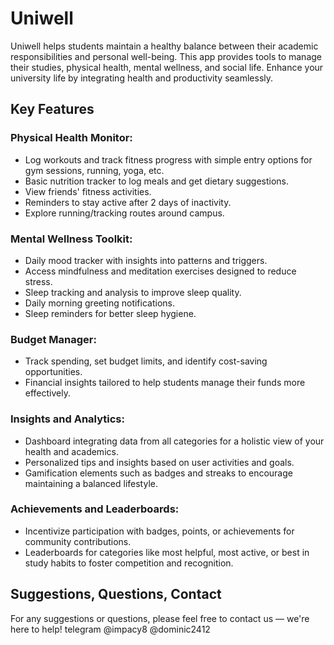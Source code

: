 # Uniwell

Uniwell helps students maintain a healthy balance between their academic responsibilities and personal well-being. This app provides tools to manage their studies, physical health, mental wellness, and social life. Enhance your university life by integrating health and productivity seamlessly.

## Key Features

### Physical Health Monitor:
- Log workouts and track fitness progress with simple entry options for gym sessions, running, yoga, etc.
- Basic nutrition tracker to log meals and get dietary suggestions.
- View friends' fitness activities.
- Reminders to stay active after 2 days of inactivity.
- Explore running/tracking routes around campus.

### Mental Wellness Toolkit:
- Daily mood tracker with insights into patterns and triggers.
- Access mindfulness and meditation exercises designed to reduce stress.
- Sleep tracking and analysis to improve sleep quality.
- Daily morning greeting notifications.
- Sleep reminders for better sleep hygiene.

### Budget Manager:
- Track spending, set budget limits, and identify cost-saving opportunities.
- Financial insights tailored to help students manage their funds more effectively.

### Insights and Analytics:
- Dashboard integrating data from all categories for a holistic view of your health and academics.
- Personalized tips and insights based on user activities and goals.
- Gamification elements such as badges and streaks to encourage maintaining a balanced lifestyle.

### Achievements and Leaderboards:
- Incentivize participation with badges, points, or achievements for community contributions.
- Leaderboards for categories like most helpful, most active, or best in study habits to foster competition and recognition.

## Suggestions, Questions, Contact

For any suggestions or questions, please feel free to contact us — we're here to help! telegram @impacy8 @dominic2412
